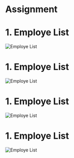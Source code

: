 # Assignment
# 1. Employe List
![Employe List](https://github.com/MadhuKumar77/Assignment/blob/master/Screenshots/Image1.jpeg "Employe List")

# 1. Employe List
![Employe List](https://github.com/MadhuKumar77/Assignment/blob/master/Screenshots/Image2.jpeg "Employe List")

# 1. Employe List
![Employe List](https://github.com/MadhuKumar77/Assignment/blob/master/Screenshots/Image1.jpeg "Employe List")

# 1. Employe List
![Employe List](https://github.com/MadhuKumar77/Assignment/blob/master/Screenshots/Image1.jpeg "Employe List")

